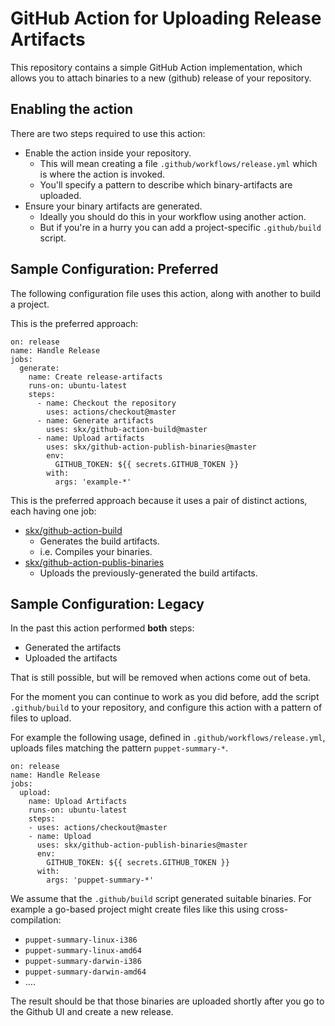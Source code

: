 # GitHub Action for Uploading Release Artifacts

This repository contains a simple GitHub Action implementation, which allows you to attach binaries to a new (github) release of your repository.


## Enabling the action

There are two steps required to use this action:

* Enable the action inside your repository.
  * This will mean creating a file `.github/workflows/release.yml` which is where the action is invoked.
  * You'll specify a pattern to describe which binary-artifacts are uploaded.
* Ensure your binary artifacts are generated.
  * Ideally you should do this in your workflow using another action.
  * But if you're in a hurry you can add a project-specific `.github/build` script.

## Sample Configuration: Preferred

The following configuration file uses this action, along with another to build a project.

This is the preferred approach:

```
on: release
name: Handle Release
jobs:
  generate:
    name: Create release-artifacts
    runs-on: ubuntu-latest
    steps:
      - name: Checkout the repository
        uses: actions/checkout@master
      - name: Generate artifacts
        uses: skx/github-action-build@master
      - name: Upload artifacts
        uses: skx/github-action-publish-binaries@master
        env:
          GITHUB_TOKEN: ${{ secrets.GITHUB_TOKEN }}
        with:
          args: 'example-*'
```

This is the preferred approach because it uses a pair of distinct actions,
each having one job:

* [skx/github-action-build](https://github.com/skx/github-action-build/)
  * Generates the build artifacts.
  * i.e. Compiles your binaries.
* [skx/github-action-publis-binaries](https://github.com/skx/github-action-publis-binaries)
  * Uploads the previously-generated the build artifacts.


## Sample Configuration: Legacy

In the past this action performed __both__ steps:

* Generated the artifacts
* Uploaded the artifacts

That is still possible, but will be removed when actions come out of beta.

For the moment you can continue to work as you did before, add the script `.github/build` to your repository, and configure this action with a pattern of files to upload.

For example the following usage, defined in `.github/workflows/release.yml`, uploads files matching the pattern `puppet-summary-*`.

```
on: release
name: Handle Release
jobs:
  upload:
    name: Upload Artifacts
    runs-on: ubuntu-latest
    steps:
    - uses: actions/checkout@master
    - name: Upload
      uses: skx/github-action-publish-binaries@master
      env:
        GITHUB_TOKEN: ${{ secrets.GITHUB_TOKEN }}
      with:
        args: 'puppet-summary-*'
```

We assume that the `.github/build` script generated suitable binaries.  For example a go-based project might create files like this using cross-compilation:

* `puppet-summary-linux-i386`
* `puppet-summary-linux-amd64`
* `puppet-summary-darwin-i386`
* `puppet-summary-darwin-amd64`
* ....

The result should be that those binaries are uploaded shortly after you go to
the Github UI and create a new release.
